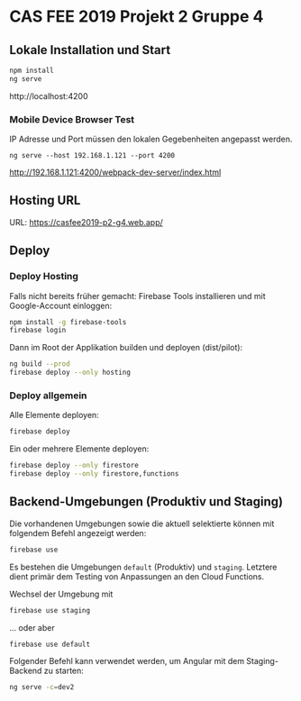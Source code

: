# CAS FEE 2019 Projekt 2 Gruppe 4

## Lokale Installation und Start

```sh
npm install
ng serve
```

http://localhost:4200

### Mobile Device Browser Test

IP Adresse und Port müssen den lokalen Gegebenheiten angepasst werden.

```
ng serve --host 192.168.1.121 --port 4200
```

http://192.168.1.121:4200/webpack-dev-server/index.html

## Hosting URL

URL: https://casfee2019-p2-g4.web.app/

## Deploy

### Deploy Hosting

Falls nicht bereits früher gemacht: Firebase Tools installieren und 
mit Google-Account einloggen:

```sh
npm install -g firebase-tools
firebase login
```

Dann im Root der Applikation builden und deployen (dist/pilot): 

```sh
ng build --prod
firebase deploy --only hosting
```

### Deploy allgemein

Alle Elemente deployen:
```sh
firebase deploy
```

Ein oder mehrere Elemente deployen:
```sh
firebase deploy --only firestore
firebase deploy --only firestore,functions
```

## Backend-Umgebungen (Produktiv und Staging)

Die vorhandenen Umgebungen sowie die aktuell selektierte können mit folgendem Befehl angezeigt werden:

```sh
firebase use
```

Es bestehen die Umgebungen `default` (Produktiv) und `staging`. Letztere dient primär dem Testing von Anpassungen an den Cloud Functions. 

Wechsel der Umgebung mit
```sh
firebase use staging
```
... oder aber
```sh
firebase use default
```

Folgender Befehl kann verwendet werden, um Angular mit dem Staging-Backend zu starten:

```sh
ng serve -c=dev2
```




